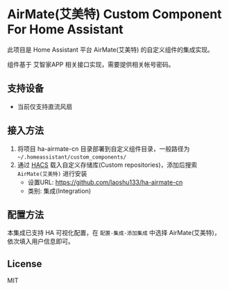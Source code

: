 # AirMate(艾美特) Custom Component For Home Assistant

此项目是 Home Assistant 平台 AirMate(艾美特) 的自定义组件的集成实现。

组件基于 艾智家APP 相关接口实现，需要提供相关帐号密码。

## 支持设备

- 当前仅支持直流风扇

## 接入方法

1. 将项目 ha-airmate-cn 目录部署到自定义组件目录，一般路径为 `~/.homeassistant/custom_components/`
2. 通过 [HACS](https://hacs.xyz/) 载入自定义存储库(Custom repositories)，添加后搜索 `AirMate(艾美特)` 进行安装
    - 设置URL: https://github.com/laoshu133/ha-airmate-cn
    - 类别: 集成(Integration)

## 配置方法

本集成已支持 HA 可视化配置，在 `配置-集成-添加集成` 中选择 AirMate(艾美特)，依次填入用户信息即可。

## License

MIT
